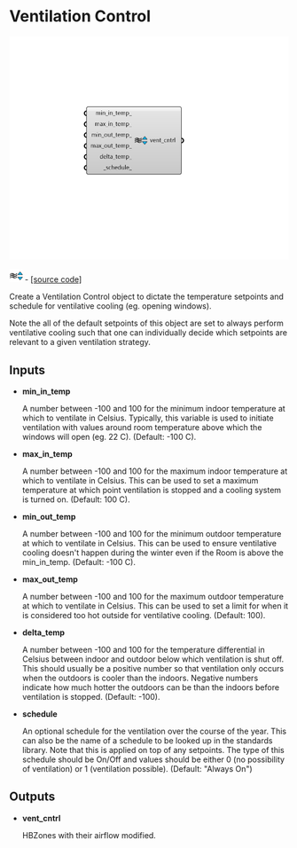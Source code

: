 # Ventilation Control

![](../../.gitbook/assets/Ventilation_Control.png)

![](../../.gitbook/assets/Ventilation_Control%20%281%29.png) - [\[source code\]](https://github.com/ladybug-tools/honeybee-grasshopper-energy/blob/master/honeybee_grasshopper_energy/src//HB%20Ventilation%20Control.py)

Create a Ventilation Control object to dictate the temperature setpoints and schedule for ventilative cooling \(eg. opening windows\).

Note the all of the default setpoints of this object are set to always perform ventilative cooling such that one can individually decide which setpoints are relevant to a given ventilation strategy.

## Inputs

* **min\_in\_temp**

  A number between -100 and 100 for the minimum indoor temperature at which to ventilate in Celsius. Typically, this variable is used to initiate ventilation with values around room temperature above which the windows will open \(eg. 22 C\). \(Default: -100 C\). 

* **max\_in\_temp**

  A number between -100 and 100 for the maximum indoor temperature at which to ventilate in Celsius. This can be used to set a maximum temperature at which point ventilation is stopped and a cooling system is turned on. \(Default: 100 C\). 

* **min\_out\_temp**

  A number between -100 and 100 for the minimum outdoor temperature at which to ventilate in Celsius. This can be used to ensure ventilative cooling doesn't happen during the winter even if the Room is above the min\_in\_temp. \(Default: -100 C\). 

* **max\_out\_temp**

  A number between -100 and 100 for the maximum outdoor temperature at which to ventilate in Celsius. This can be used to set a limit for when it is considered too hot outside for ventilative cooling. \(Default: 100\). 

* **delta\_temp**

  A number between -100 and 100 for the temperature differential in Celsius between indoor and outdoor below which ventilation is shut off.  This should usually be a positive number so that ventilation only occurs when the outdoors is cooler than the indoors. Negative numbers indicate how much hotter the outdoors can be than the indoors before ventilation is stopped. \(Default: -100\). 

* **schedule**

  An optional schedule for the ventilation over the course of the year. This can also be the name of a schedule to be looked up in the standards library. Note that this is applied on top of any setpoints. The type of this schedule should be On/Off and values should be either 0 \(no possibility of ventilation\) or 1 \(ventilation possible\). \(Default: "Always On"\) 

## Outputs

* **vent\_cntrl**

  HBZones with their airflow modified. 

